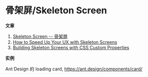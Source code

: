 骨架屏/Skeleton Screen
======================

**文章**

1.  [Skeleton Screen --
    骨架屏](http://www.bestvist.com/2018/01/19/skeleton-screen/)
2.  [How to Speed Up Your UX with Skeleton
    Screens](https://www.sitepoint.com/how-to-speed-up-your-ux-with-skeleton-screens/)
3.  [Building Skeleton Screens with CSS Custom
    Properties](https://css-tricks.com/building-skeleton-screens-css-custom-properties/)

**实例**

Ant Design 的 loading card, <https://ant.design/components/card/>
